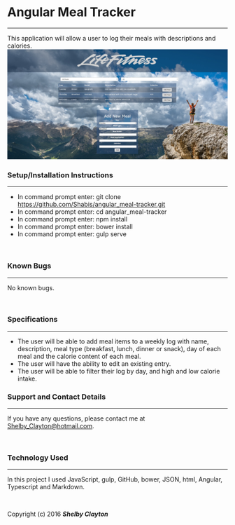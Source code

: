 # Angular Meal Tracker
------

This application will allow a user to log their meals with descriptions and calories.
![screenshot](screenshot.jpg)
<br/>

### Setup/Installation Instructions
------

* In command prompt enter: git clone https://github.com/Shabis/angular_meal-tracker.git
* In command prompt enter: cd angular_meal-tracker
* In command prompt enter: npm install
* In command prompt enter: bower install
* In command prompt enter: gulp serve

<br/>

### Known Bugs
------

No known bugs.

<br/>

### Specifications
------

* The user will be able to add meal items to a weekly log with name, description, meal type (breakfast, lunch, dinner or snack), day of each meal and the calorie content of each meal.
* The user will have the ability to edit an existing entry.
* The user will be able to filter their log by day, and high and low calorie intake.

### Support and Contact Details
------

If you have any questions, please contact me at Shelby_Clayton@hotmail.com.

<br/>

### Technology Used
------

In this project I used JavaScript, gulp, GitHub, bower, JSON, html, Angular, Typescript and Markdown.

<br/>


Copyright (c) 2016 **_Shelby Clayton_**
